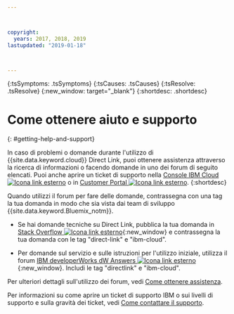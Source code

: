 ```yaml
---



copyright:
  years: 2017, 2018, 2019
lastupdated: "2019-01-18"



---
```


<!-- Common attributes used in the template are defined as follows: -->
{:tsSymptoms: .tsSymptoms} 
{:tsCauses: .tsCauses} 
{:tsResolve: .tsResolve} 
{:new_window: target="_blank"}
{:shortdesc: .shortdesc}

<!-- # {{site.data.keyword.blockstorageshort}} troubleshooting
{: #ts} -->
<!-- Provide an appropriate ID above -->

<!-- IN PROGRESS - AUDIENCE BLUE, STAGING ONLY -->


<!-- This is the template for troubleshooting topics.  -->

<!-- The short description section should include the service long name and "Bluemix" for search optimization. Example short description: -->

<!-- Add a heading and content for how to get help and support. Use this template for beta and GA services:  -->
# Come ottenere aiuto e supporto 
{: #getting-help-and-support}

In caso di problemi o domande durante l'utilizzo di {{site.data.keyword.cloud}} Direct Link, puoi ottenere assistenza attraverso la ricerca di informazioni o facendo domande in uno dei forum di seguito elencati. Puoi anche aprire un ticket di supporto nella [Console IBM Cloud ![Icona link esterno](../../icons/launch-glyph.svg "Icona link esterno")]( https://control.bluemix.net/support/unifiedConsole/tickets/add) o in [Customer Portal ![Icona link esterno](../../icons/launch-glyph.svg "Icona link esterno")](https://control.softlayer.com/).
{:shortdesc}

Quando utilizzi il forum per fare delle domande, contrassegna con una tag la tua domanda in modo che sia vista dai team di sviluppo {{site.data.keyword.Bluemix_notm}}.
<!--Insert the appropriate Stack Overflow tag for your service for <block-storage> in URL and text below:  -->
* Se hai domande tecniche su Direct Link, pubblica la tua domanda in [Stack Overflow ![Icona link esterno](../../icons/launch-glyph.svg "Icona link esterno")](https://stackoverflow.com/search?q=direct-link+ibm-cloud){:new_window} e contrassegna la tua domanda con le tag "direct-link" e "ibm-cloud".
<!--Insert the appropriate dW Answers tag for your service for <service_keyword> in URL below:  -->
* Per domande sul servizio e sulle istruzioni per l'utilizzo iniziale, utilizza il forum [IBM developerWorks dW Answers ![Icona link esterno](../../icons/launch-glyph.svg "Icona link esterno")](https://developer.ibm.com/answers/topics/directlink.html?smartspace=ibm-cloud){:new_window}. Includi le tag  "directlink" e "ibm-cloud".

Per ulteriori dettagli sull'utilizzo dei forum, vedi [Come ottenere assistenza](https://cloud.ibm.com/docs/support/index.html#getting-help).

Per informazioni su come aprire un ticket di supporto IBM o sui livelli di supporto e sulla gravità dei ticket, vedi [Come contattare il supporto](/docs/get-support?topic=get-support-getting-customer-support).

